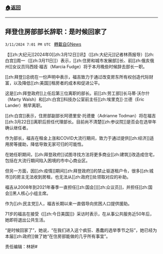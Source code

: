###  [:house:返回](README.md)
---


## 拜登住房部部长辞职：是时候回家了
`3/11/2024 7:01 PM UTC ` [轉載自GNews](https://gnews.org/articles/2385333)

【[[zh:大纪元]]2024年0[[zh:3月12日]]讯】（[[zh:大纪元]]记者林燕报导）[[zh:白宫]]周一（[[zh:3月11日]]）表示，[[zh:住房和城市发展部]]长、前[[zh:俄亥俄州]]女议员玛西娅‧福吉（Marcia Fudge）将于本月晚些时候辞去部长一职。

[[zh:拜登]]总统在一份声明中表示，福吉致力于通过改变房东所有权创造代际财富，以及降低[[zh:美国]]租房者的成本和促进公平。

这是[[zh:拜登政府]]上任后第三位离职的部长。前[[zh:劳工部]]长马蒂‧沃尔什（Marty Walsh）和[[zh:白宫]]科技办公室前主任[[zh:埃里克]]‧兰德（Eric Lander）稍早离职。

[[zh:白宫]]表示，住房部副部长阿德里安‧托德曼（Adrianne Todman）将在福吉[[zh:3月22日]]离职后担任代理部长。目前尚不清楚[[zh:参议院]]是否会在选举年确认继任者。

作为部长，福吉在租金上涨和COVID大流行期间，致力于通过提供[[zh:经济]]适用房等援助，降低导致无家可归的可能性。

在她任职期间，[[zh:拜登政府]]试图寻找方法将更多商业[[zh:建筑]]改造成住宅，包括在大流行期间陷入困境的市中心商业区。

但另一方面，因[[zh:疫情]]期间[[zh:拜登政府]]的禁止驱逐租户令，很多[[zh:城市]]的房主无法收到房租，也无法从[[zh:政府]]处领取对应的补助。

福吉从2008年到2021年春季一直担任[[zh:国会]][[zh:众议员]]，并担任[[zh:国会]]黑人核心小组主席。

作为[[zh:民主党]]人，福吉长期以来一直倡导向贫困人口提供援助。

71岁的福吉在接受《[[zh:今日美国]]》采访时表示，在从事公共服务近50年后，她即将退出公共生活。

“是时候回家了”，她说，“在我们进入这个疯狂、愚蠢的选举季节之际”，她已经为本届[[zh:政府]]做了她“在住房部能做的几乎所有事宜”。

责任编辑：林妍#
